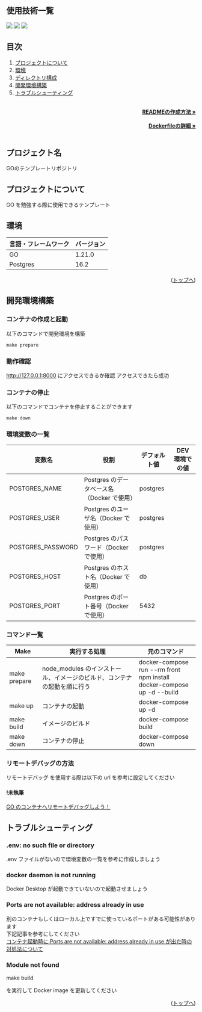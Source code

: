 <div id="top"></div>

## 使用技術一覧

<!-- シールド一覧 -->
<!-- 該当するプロジェクトの中から任意のものを選ぶ-->
<p style="display: inline">
  <!-- バックエンドのフレームワーク一覧 -->
  <!-- バックエンドの言語一覧 -->
  <img src="https://img.shields.io/badge/-Go-76E1FE.svg?logo=go&style=for-the-badge">
  <!-- ミドルウェア一覧 -->
  <img src="https://img.shields.io/badge/-Nginx-269539.svg?logo=nginx&style=for-the-badge">
  <img src="https://img.shields.io/badge/-Postgresql-336791.svg?logo=postgresql&style=for-the-badge&logoColor=white">
</p>

## 目次

1. [プロジェクトについて](#プロジェクトについて)
2. [環境](#環境)
3. [ディレクトリ構成](#ディレクトリ構成)
4. [開発環境構築](#開発環境構築)
5. [トラブルシューティング](#トラブルシューティング)

<!-- READMEの作成方法のドキュメントのリンク -->
<br />
<div align="right">
    <a href="READMEの作成方法のリンク"><strong>READMEの作成方法 »</strong></a>
</div>
<br />
<!-- Dockerfileのドキュメントのリンク -->
<div align="right">
    <a href="Dockerfileの詳細リンク"><strong>Dockerfileの詳細 »</strong></a>
</div>
<br />
<!-- プロジェクト名を記載 -->

## プロジェクト名

GOのテンプレートリポジトリ

<!-- プロジェクトについて -->

## プロジェクトについて

GO を勉強する際に使用できるテンプレート

## 環境

<!-- 言語、フレームワーク、ミドルウェア、インフラの一覧とバージョンを記載 -->

| 言語・フレームワーク | バージョン |
| -------------------- | ---------- |
| GO                   | 1.21.0     |
| Postgres             | 16.2       |

<p align="right">(<a href="#top">トップへ</a>)</p>

## 開発環境構築

<!-- コンテナの作成方法、パッケージのインストール方法など、開発環境構築に必要な情報を記載 -->

### コンテナの作成と起動
以下のコマンドで開発環境を構築

```
make prepare
```

### 動作確認

http://127.0.0.1:8000 にアクセスできるか確認
アクセスできたら成功

### コンテナの停止

以下のコマンドでコンテナを停止することができます

```
make down
```

### 環境変数の一覧

| 変数名            | 役割                                       | デフォルト値 | DEV 環境での値 |
| ----------------- | ------------------------------------------ | ------------ | -------------- |
| POSTGRES_NAME     | Postgres のデータベース名（Docker で使用） | postgres     |                |
| POSTGRES_USER     | Postgres のユーザ名（Docker で使用）       | postgres     |                |
| POSTGRES_PASSWORD | Postgres のパスワード（Docker で使用）     | postgres     |                |
| POSTGRES_HOST     | Postgres のホスト名（Docker で使用）       | db           |                |
| POSTGRES_PORT     | Postgres のポート番号（Docker で使用）     | 5432         |                |

### コマンド一覧

| Make          | 実行する処理                                                            | 元のコマンド                                                              |
| ------------- | ----------------------------------------------------------------------- | ------------------------------------------------------------------------- |
| make prepare  | node_modules のインストール、イメージのビルド、コンテナの起動を順に行う | docker-compose run --rm front npm install<br>docker-compose up -d --build |
| make up       | コンテナの起動                                                          | docker-compose up -d                                                      |
| make build    | イメージのビルド                                                        | docker-compose build                                                      |
| make down     | コンテナの停止                                                          | docker-compose down                                                       |

### リモートデバッグの方法

リモートデバッグ を使用する際は以下の url を参考に設定してください<br>

#### !未執筆

[GO のコンテナへリモートデバッグしよう！](https://qiita.com/shun198/items/9e4fcb4479385217c323)

## トラブルシューティング

### .env: no such file or directory

.env ファイルがないので環境変数の一覧を参考に作成しましょう

### docker daemon is not running

Docker Desktop が起動できていないので起動させましょう

### Ports are not available: address already in use

別のコンテナもしくはローカル上ですでに使っているポートがある可能性があります
<br>
下記記事を参考にしてください
<br>
[コンテナ起動時に Ports are not available: address already in use が出た時の対処法について](https://qiita.com/shun198/items/ab6eca4bbe4d065abb8f)

### Module not found

make build

を実行して Docker image を更新してください

<p align="right">(<a href="#top">トップへ</a>)</p>
